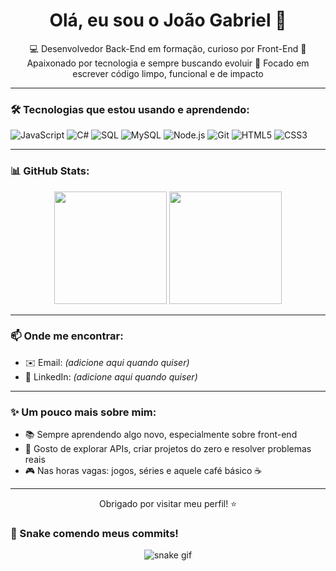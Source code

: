 <h1 align="center">Olá, eu sou o João Gabriel 👋</h1>

<p align="center">
  💻 Desenvolvedor Back-End em formação, curioso por Front-End  
  🚀 Apaixonado por tecnologia e sempre buscando evoluir  
  🎯 Focado em escrever código limpo, funcional e de impacto
</p>

---

### 🛠️ Tecnologias que estou usando e aprendendo:
![JavaScript](https://img.shields.io/badge/-JavaScript-F7DF1E?style=flat&logo=javascript&logoColor=000)
![C#](https://img.shields.io/badge/-C%23-239120?style=flat&logo=c-sharp&logoColor=white)
![SQL](https://img.shields.io/badge/-SQL-4479A1?style=flat&logo=postgresql&logoColor=white)
![MySQL](https://img.shields.io/badge/-MySQL-00758F?style=flat&logo=mysql&logoColor=white)
![Node.js](https://img.shields.io/badge/-Node.js-339933?style=flat&logo=node.js&logoColor=white)
![Git](https://img.shields.io/badge/-Git-F05032?style=flat&logo=git&logoColor=white)
![HTML5](https://img.shields.io/badge/-HTML5-E34F26?style=flat&logo=html5&logoColor=white)
![CSS3](https://img.shields.io/badge/-CSS3-1572B6?style=flat&logo=css3&logoColor=white)

---

### 📊 GitHub Stats:
<p align="center">
  <img height="180em" src="https://github-readme-stats.vercel.app/api?username=joaogabriel&show_icons=true&theme=tokyonight" />
  <img height="180em" src="https://github-readme-stats.vercel.app/api/top-langs/?username=joaogabriel&layout=compact&theme=tokyonight" />
</p>

---

### 📫 Onde me encontrar:
<!-- Substitua pelos seus links quando quiser -->
- ✉️ Email: *(adicione aqui quando quiser)*
- 💼 LinkedIn: *(adicione aqui quando quiser)*

---

### ✨ Um pouco mais sobre mim:
- 📚 Sempre aprendendo algo novo, especialmente sobre front-end
- 🔧 Gosto de explorar APIs, criar projetos do zero e resolver problemas reais
- 🎮 Nas horas vagas: jogos, séries e aquele café básico ☕

---

<p align="center">
  Obrigado por visitar meu perfil! ⭐
</p>

### 🐍 Snake comendo meus commits!

<p align="center">
  <img src="https://github.com/bieelraro/bieelraro/blob/output/github-contribution-grid-snake.svg" alt="snake gif" />
</p>
